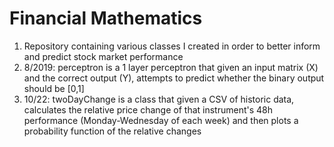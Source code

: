 # Financial Mathematics 

1) Repository containing various classes I created in order to better inform and predict stock market performance 
2) 8/2019: perceptron is a 1 layer perceptron that given an input matrix (X) and the correct output (Y), attempts 
    to predict whether the binary output should be [0,1] 
3) 10/22: twoDayChange is a class that given a CSV of historic data, calculates the relative price change of that 
    instrument's 48h performance (Monday-Wednesday of each week) and then plots a probability function of the 
    relative changes 
